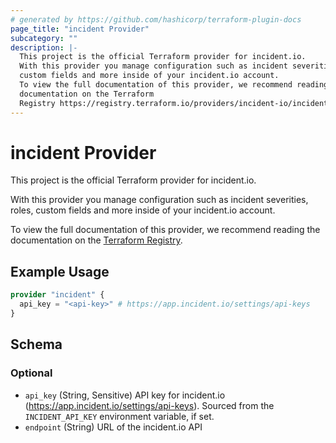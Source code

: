 ```yaml
---
# generated by https://github.com/hashicorp/terraform-plugin-docs
page_title: "incident Provider"
subcategory: ""
description: |-
  This project is the official Terraform provider for incident.io.
  With this provider you manage configuration such as incident severities, roles,
  custom fields and more inside of your incident.io account.
  To view the full documentation of this provider, we recommend reading the
  documentation on the Terraform
  Registry https://registry.terraform.io/providers/incident-io/incident/latest.
---
```


# incident Provider

This project is the official Terraform provider for incident.io.

With this provider you manage configuration such as incident severities, roles,
custom fields and more inside of your incident.io account.

To view the full documentation of this provider, we recommend reading the
documentation on the [Terraform
Registry](https://registry.terraform.io/providers/incident-io/incident/latest).

## Example Usage

```terraform
provider "incident" {
  api_key = "<api-key>" # https://app.incident.io/settings/api-keys
}
```

<!-- schema generated by tfplugindocs -->
## Schema

### Optional

- `api_key` (String, Sensitive) API key for incident.io (https://app.incident.io/settings/api-keys). Sourced from the `INCIDENT_API_KEY` environment variable, if set.
- `endpoint` (String) URL of the incident.io API
